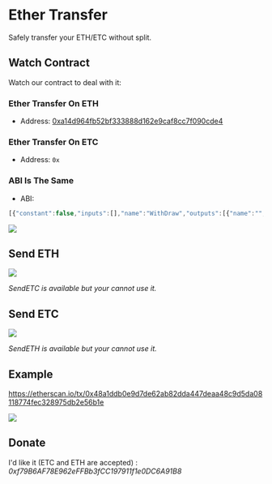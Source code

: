 # Ether Transfer

Safely transfer your ETH/ETC without split. 

## Watch Contract

Watch our contract to deal with it:

### Ether Transfer On ETH

 * Address: [0xa14d964fb52bf333888d162e9caf8cc7f090cde4](https://etherscan.io/address/0xa14d964fb52bf333888d162e9caf8cc7f090cde4)

### Ether Transfer On ETC

 * Address: `0x`

### ABI Is The Same

* ABI: 
```javascript
[{"constant":false,"inputs":[],"name":"WithDraw","outputs":[{"name":"","type":"bool"}],"type":"function"},{"constant":false,"inputs":[{"name":"ETHAddress","type":"address"}],"name":"SendETH","outputs":[{"name":"","type":"bool"}],"type":"function"},{"constant":false,"inputs":[{"name":"ETCAddress","type":"address"}],"name":"SendETC","outputs":[{"name":"","type":"bool"}],"type":"function"},{"anonymous":false,"inputs":[{"indexed":true,"name":"From","type":"address"},{"indexed":true,"name":"To","type":"address"},{"indexed":false,"name":"Value","type":"uint256"}],"name":"ETHTransfer","type":"event"},{"anonymous":false,"inputs":[{"indexed":true,"name":"From","type":"address"},{"indexed":true,"name":"To","type":"address"},{"indexed":false,"name":"Value","type":"uint256"}],"name":"ETCTransfer","type":"event"}]
```

<img src="https://etcrelay.github.io/images/contents/watch-contract.png">

## Send ETH

<img src="https://etcrelay.github.io/images/contents/send-eth.png">

*SendETC is available but your cannot use it.*

## Send ETC

<img src="https://etcrelay.github.io/images/contents/send-etc.png">

*SendETH is available but your cannot use it.*

## Example

https://etherscan.io/tx/0x48a1ddb0e9d7de62ab82dda447deaa48c9d5da08118774fec328975db2e56b1e

<img src="https://etcrelay.github.io/images/contents/Ether-transaction.png">

## Donate

I'd like it (ETC and ETH are accepted) : *0xf79B6AF78E962eFFBb3fCC197911f1e0DC6A91B8*